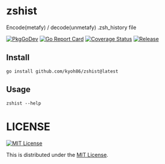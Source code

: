 # zshist

Encode(metafy) / decode(unmetafy) .zsh_history file

[![PkgGoDev](https://pkg.go.dev/badge/kyoh86/zshist)](https://pkg.go.dev/kyoh86/zshist)
[![Go Report Card](https://goreportcard.com/badge/github.com/kyoh86/zshist)](https://goreportcard.com/report/github.com/kyoh86/zshist)
[![Coverage Status](https://img.shields.io/codecov/c/github/kyoh86/zshist.svg)](https://codecov.io/gh/kyoh86/zshist)
[![Release](https://github.com/kyoh86/zshist/workflows/Release/badge.svg)](https://github.com/kyoh86/zshist/releases)

## Install

```
go install github.com/kyoh86/zshist@latest
```

## Usage

```
zshist --help
```

# LICENSE

[![MIT License](http://img.shields.io/badge/license-MIT-blue.svg)](http://www.opensource.org/licenses/MIT)

This is distributed under the [MIT License](http://www.opensource.org/licenses/MIT).

